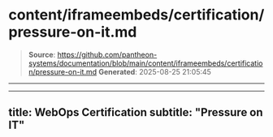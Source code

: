 # content/iframeembeds/certification/pressure-on-it.md

> **Source**: https://github.com/pantheon-systems/documentation/blob/main/content/iframeembeds/certification/pressure-on-it.md
> **Generated**: 2025-08-25 21:05:45

---

---
title: WebOps Certification
subtitle: "Pressure on IT"
---

<Partial file="certification-guide/pressure-on-it.md" />
